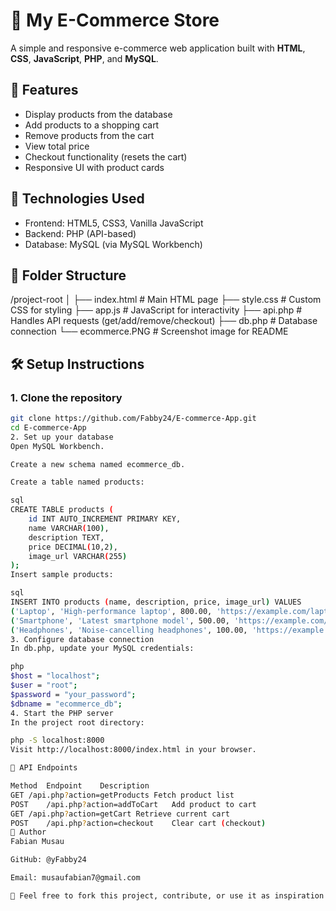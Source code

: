 # 🛒 My E-Commerce Store

A simple and responsive e-commerce web application built with **HTML**, **CSS**, **JavaScript**, **PHP**, and **MySQL**.

## 🚀 Features

- Display products from the database
- Add products to a shopping cart
- Remove products from the cart
- View total price
- Checkout functionality (resets the cart)
- Responsive UI with product cards

## 🧰 Technologies Used

- Frontend: HTML5, CSS3, Vanilla JavaScript
- Backend: PHP (API-based)
- Database: MySQL (via MySQL Workbench)

## 📁 Folder Structure

/project-root │ ├── index.html # Main HTML page ├── style.css # Custom CSS for styling ├── app.js # JavaScript for interactivity ├── api.php # Handles API requests (get/add/remove/checkout) ├── db.php # Database connection └── ecommerce.PNG # Screenshot image for README

## 🛠️ Setup Instructions

### 1. Clone the repository

```bash
git clone https://github.com/Fabby24/E-commerce-App.git
cd E-commerce-App
2. Set up your database
Open MySQL Workbench.

Create a new schema named ecommerce_db.

Create a table named products:

sql
CREATE TABLE products (
    id INT AUTO_INCREMENT PRIMARY KEY,
    name VARCHAR(100),
    description TEXT,
    price DECIMAL(10,2),
    image_url VARCHAR(255)
);
Insert sample products:

sql
INSERT INTO products (name, description, price, image_url) VALUES
('Laptop', 'High-performance laptop', 800.00, 'https://example.com/laptop.jpg'),
('Smartphone', 'Latest smartphone model', 500.00, 'https://example.com/phone.jpg'),
('Headphones', 'Noise-cancelling headphones', 100.00, 'https://example.com/headphones.jpg');
3. Configure database connection
In db.php, update your MySQL credentials:

php
$host = "localhost";
$user = "root";
$password = "your_password";
$dbname = "ecommerce_db";
4. Start the PHP server
In the project root directory:

php -S localhost:8000
Visit http://localhost:8000/index.html in your browser.

🧾 API Endpoints

Method	Endpoint	Description
GET	/api.php?action=getProducts	Fetch product list
POST	/api.php?action=addToCart	Add product to cart
GET	/api.php?action=getCart	Retrieve current cart
POST	/api.php?action=checkout	Clear cart (checkout)
👤 Author
Fabian Musau

GitHub: @yFabby24

Email: musaufabian7@gmail.com

📝 Feel free to fork this project, contribute, or use it as inspiration for your own store!
